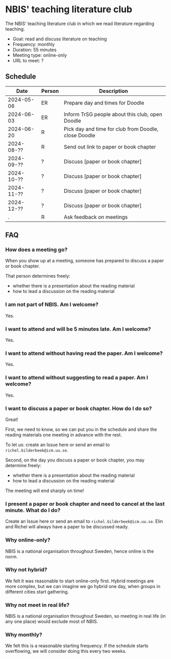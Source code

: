 # NBIS' teaching literature club

The NBIS' teaching literature club
in which we read literature regarding teaching.

- Goal: read and discuss literature on teaching
- Frequency: monthly
- Duration: 55 minutes
- Meeting type: online-only
- URL to meet: ?

## Schedule

Date      |Person|Description
----------|------|----------------------------------------------------
2024-05-06|ER    |Prepare day and times for Doodle
2024-06-03|ER    |Inform TrSG people about this club, open Doodle
2024-06-20|R     |Pick day and time for club from Doodle, close Doodle
2024-08-??|R     |Send out link to paper or book chapter
2024-09-??|?     |Discuss [paper or book chapter]
2024-10-??|?     |Discuss [paper or book chapter]
2024-11-??|?     |Discuss [paper or book chapter]
2024-12-??|?     |Discuss [paper or book chapter]
.         |R     |Ask feedback on meetings

## FAQ

### How does a meeting go?

When you show up at a meeting,
someone has prepared to discuss a paper or book chapter.

That person determines freely:

- whether there is a presentation about the reading material 
- how to lead a discussion on the reading material

### I am not part of NBIS. Am I welcome?

Yes.

### I want to attend and will be 5 minutes late. Am I welcome?

Yes.

### I want to attend without having read the paper. Am I welcome?

Yes.

### I want to attend without suggesting to read a paper. Am I welcome?

Yes.

### I want to discuss a paper or book chapter. How do I do so?

Great!

First, we need to know, so we can put you in the schedule and share
the reading materials one meeting in advance with the rest.

To let us: create an Issue here or send an email to `richel.bilderbeek@icm.uu.se`.

Second, on the day you discuss a paper or book chapter,
you may determine freely:

- whether there is a presentation about the reading material 
- how to lead a discussion on the reading material

The meeting will end sharply on time!

### I present a paper or book chapter and need to cancel at the last minute. What do I do?

Create an Issue here or send an email to `richel.bilderbeek@icm.uu.se`.
Elin and Richel will always have a paper to be discussed ready.

### Why online-only?

NBIS is a national organisation throughout Sweden, 
hence online is the norm.

### Why not hybrid?

We felt it was reasonable to start online-only first.
Hybrid meetings are more complex, 
but we can imagine we go hybrid one day,
when groups in different cities start gathering.

### Why not meet in real life?

NBIS is a national organisation throughout Sweden,
so meeting in real life (in any one place) would exclude most of NBIS.

### Why monthly?

We felt this is a reasonable starting frequency. 
If the schedule starts overflowing, 
we will consider doing this every two weeks.
